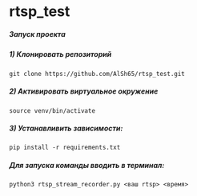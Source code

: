 # rtsp_test

##### Запуск проекта 

##### 1) Клонировать репозиторий

    git clone https://github.com/AlSh65/rtsp_test.git

##### 2) Активировать виртуальное окружение

    source venv/bin/activate

##### 3) Устанавливить зависимости:

    pip install -r requirements.txt

##### Для запуска команды вводить в терминал:

    python3 rtsp_stream_recorder.py <ваш rtsp> <время>